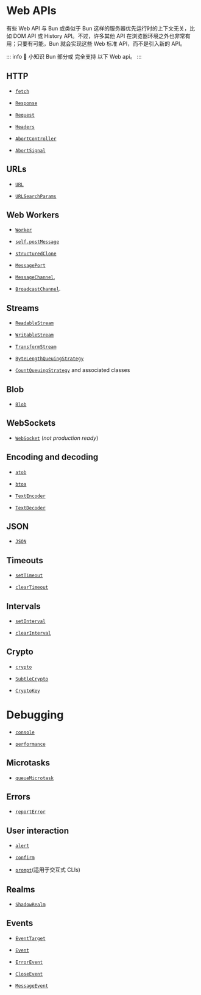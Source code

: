# Web APIs

有些 Web API 与 Bun 或类似于 Bun 这样的服务器优先运行时的上下文无关，比如 DOM API 或 History API。不过，许多其他 API 在浏览器环境之外也非常有用；只要有可能，Bun 就会实现这些 Web 标准 API，而不是引入新的 API。

::: info 📌 小知识
Bun 部分或 完全支持 以下 Web api。
:::

## HTTP

- [`fetch`](https://developer.mozilla.org/en-US/docs/Web/API/fetch)

- [`Response`](https://developer.mozilla.org/en-US/docs/Web/API/Response)

- [`Request`](https://developer.mozilla.org/en-US/docs/Web/API/Request)

- [`Headers`](https://developer.mozilla.org/en-US/docs/Web/API/Headers)

- [`AbortController`](https://developer.mozilla.org/en-US/docs/Web/API/AbortController)

- [`AbortSignal`](https://developer.mozilla.org/en-US/docs/Web/API/AbortSignal)

## URLs

- [`URL`](https://developer.mozilla.org/en-US/docs/Web/API/URL)

- [`URLSearchParams`](https://developer.mozilla.org/en-US/docs/Web/API/URLSearchParams)

## Web Workers

- [`Worker`](https://developer.mozilla.org/en-US/docs/Web/API/Worker)

- [`self.postMessage`](https://developer.mozilla.org/en-US/docs/Web/API/DedicatedWorkerGlobalScope/postMessage)

- [`structuredClone`](https://developer.mozilla.org/en-US/docs/Web/API/structuredClone)

- [`MessagePort`](https://developer.mozilla.org/en-US/docs/Web/API/MessagePort)

- [`MessageChannel`](https://developer.mozilla.org/en-US/docs/Web/API/MessageChannel),

- [`BroadcastChannel`](https://developer.mozilla.org/en-US/docs/Web/API/BroadcastChannel).

## Streams

- [`ReadableStream`](https://developer.mozilla.org/en-US/docs/Web/API/ReadableStream)

- [`WritableStream`](https://developer.mozilla.org/en-US/docs/Web/API/WritableStream)

- [`TransformStream`](https://developer.mozilla.org/en-US/docs/Web/API/TransformStream)

- [`ByteLengthQueuingStrategy`](https://developer.mozilla.org/en-US/docs/Web/API/ByteLengthQueuingStrategy)

- [`CountQueuingStrategy`](https://developer.mozilla.org/en-US/docs/Web/API/CountQueuingStrategy) and associated classes

## Blob

- [`Blob`](https://developer.mozilla.org/en-US/docs/Web/API/Blob)

## WebSockets

- [`WebSocket`](https://developer.mozilla.org/en-US/docs/Web/API/WebSocket) (_not production ready_)

## Encoding and decoding

- [`atob`](https://developer.mozilla.org/en-US/docs/Web/API/atob)

- [`btoa`](https://developer.mozilla.org/en-US/docs/Web/API/btoa)

- [`TextEncoder`](https://developer.mozilla.org/en-US/docs/Web/API/TextEncoder)

- [`TextDecoder`](https://developer.mozilla.org/en-US/docs/Web/API/TextDecoder)

## JSON

- [`JSON`](https://developer.mozilla.org/en-US/docs/Web/JavaScript/Reference/Global_Objects/JSON)

## Timeouts

- [`setTimeout`](https://developer.mozilla.org/en-US/docs/Web/API/setTimeout)

- [`clearTimeout`](https://developer.mozilla.org/en-US/docs/Web/API/clearTimeout)

## Intervals

- [`setInterval`](https://developer.mozilla.org/en-US/docs/Web/API/setInterval)

- [`clearInterval`](https://developer.mozilla.org/en-US/docs/Web/API/clearInterval)

## Crypto

- [`crypto`](https://developer.mozilla.org/en-US/docs/Web/API/Crypto)

- [`SubtleCrypto`](https://developer.mozilla.org/en-US/docs/Web/API/SubtleCrypto)

- [`CryptoKey`](https://developer.mozilla.org/en-US/docs/Web/API/CryptoKey)

# Debugging

- [`console`](https://developer.mozilla.org/en-US/docs/Web/API/console)

- [`performance`](https://developer.mozilla.org/en-US/docs/Web/API/Performance)

## Microtasks

- [`queueMicrotask`](https://developer.mozilla.org/en-US/docs/Web/API/queueMicrotask)

## Errors

- [`reportError`](https://developer.mozilla.org/en-US/docs/Web/API/reportError)

## User interaction

- [`alert`](https://developer.mozilla.org/en-US/docs/Web/API/Window/alert)

- [`confirm`](https://developer.mozilla.org/en-US/docs/Web/API/Window/confirm)

- [`prompt`](https://developer.mozilla.org/en-US/docs/Web/API/Window/prompt)(适用于交互式 CLIs)

## Realms

- [`ShadowRealm`](https://github.com/tc39/proposal-shadowrealm)

## Events

- [`EventTarget`](https://developer.mozilla.org/en-US/docs/Web/API/EventTarget)

- [`Event`](https://developer.mozilla.org/en-US/docs/Web/API/Event)

- [`ErrorEvent`](https://developer.mozilla.org/en-US/docs/Web/API/ErrorEvent)

- [`CloseEvent`](https://developer.mozilla.org/en-US/docs/Web/API/CloseEvent)

- [`MessageEvent`](https://developer.mozilla.org/en-US/docs/Web/API/MessageEvent)

